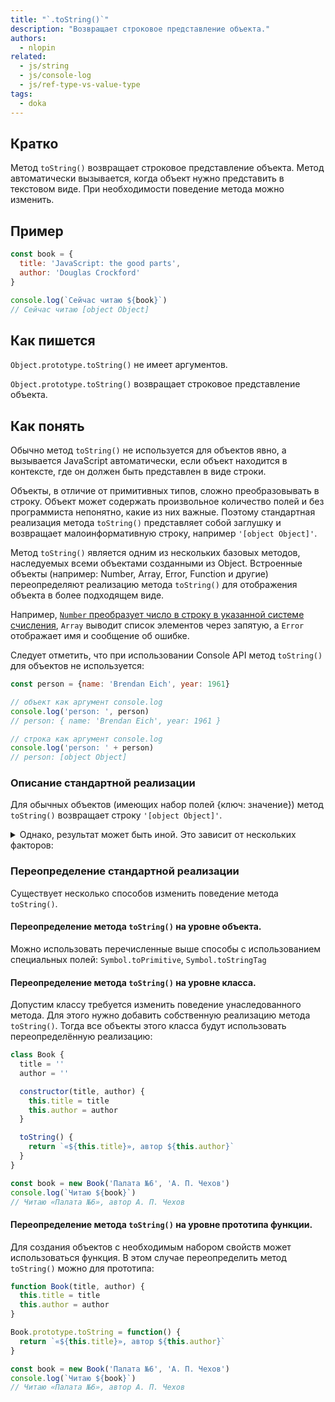 ```yaml
---
title: "`.toString()`"
description: "Возвращает строковое представление объекта."
authors:
  - nlopin
related:
  - js/string
  - js/console-log
  - js/ref-type-vs-value-type
tags:
  - doka
---
```


## Кратко

Метод `toString()` возвращает строковое представление объекта. Метод автоматически вызывается, когда объект нужно представить в текстовом виде. При необходимости поведение метода можно изменить.

## Пример

```js
const book = {
  title: 'JavaScript: the good parts',
  author: 'Douglas Crockford'
}

console.log(`Сейчас читаю ${book}`)
// Сейчас читаю [object Object]
```

## Как пишется

`Object.prototype.toString()` не имеет аргументов.

`Object.prototype.toString()` возвращает строковое представление объекта.

## Как понять

Обычно метод `toString()` не используется для объектов явно, а вызывается JavaScript автоматически, если объект находится в контексте, где он должен быть представлен в виде строки.

Объекты, в отличие от примитивных типов, сложно преобразовывать в строку. Объект может содержать произвольное количество полей и без программиста непонятно, какие из них важные. Поэтому стандартная реализация метода `toString()` представляет собой заглушку и возвращает малоинформативную строку, например `'[object Object]'`.

Метод `toString()` является одним из нескольких базовых методов, наследуемых всеми объектами созданными из Object. Встроенные объекты (например: Number, Array, Error, Function и другие) переопределяют реализацию метода `toString()` для отображения объекта в более подходящем виде.

Например, [`Number` преобразует число в строку в указанной системе счисления](/js/number-tostring/), `Array` выводит список элементов через запятую, а `Error` отображает имя и сообщение об ошибке.

Следует отметить, что при использовании Console API метод `toString()` для объектов не используется:

```js
const person = {name: 'Brendan Eich', year: 1961}

// объект как аргумент console.log
console.log('person: ', person)
// person: { name: 'Brendan Eich', year: 1961 }

// строка как аргумент console.log
console.log('person: ' + person)
// person: [object Object]
```

### Описание стандартной реализации

Для обычных объектов (имеющих набор полей {ключ: значение}) метод `toString()` возвращает строку `'[object Object]'`.

<details>
  <summary>
    Однако, результат может быть иной. Это зависит от нескольких факторов:
  </summary>

  1. Значение `Symbol.toPrimitive`. Если объект имеет это специальное поле, описывающее преобразование объекта к примитивным типам, то результат этого преобразования к строке используется вместо `toString()`:

  ```js
  const book = {
    title: 'Замок',
    author: 'Ф. Кафка'
  }

  book[Symbol.toPrimitive] = function(hint) {
    if (hint === 'string') {
      return `(название: ${this.title}, автор: ${this.author})`;
    }
    return true;
  }

  console.log(`Книга ${book}`)
  // Книга (название: Замок, автор: Ф. Кафка)
  ```

  2. Значение `Symbol.toStringTag`. Если объект имеет это специальное строковое поле, то его значение отображается как тип объекта:

  ```js
  const book = {
    title: 'Дар',
    author: 'В. В. Набоков'
  }

  book[Symbol.toStringTag] = 'Book'

  console.log(`Сейчас читаю ${book}`)
  // Сейчас читаю [object Book]
  ```

  3. тип this. Метод `Object.toString()` может быть вызван для значений других типов:

  ```js
  const toString = Object.prototype.toString

  console.log(toString.call([1, 2, 3]))
  // [object Array]

  console.log(toString.call(25))
  // [object Number]

  console.log(toString.call(true))
  // [object Boolean]
  ```

</details>

### Переопределение стандартной реализации

Существует несколько способов изменить поведение метода `toString()`.

#### Переопределение метода `toString()` на уровне объекта.

Можно использовать перечисленные выше способы с использованием специальных полей: `Symbol.toPrimitive`, `Symbol.toStringTag`

#### Переопределение метода `toString()` на уровне класса.

Допустим классу требуется изменить поведение унаследованного метода. Для этого нужно добавить собственную реализацию метода `toString()`. Тогда все объекты этого класса будут использовать переопределённую реализацию:

```js
class Book {
  title = ''
  author = ''

  constructor(title, author) {
    this.title = title
    this.author = author
  }

  toString() {
    return `«${this.title}», автор ${this.author}`
  }
}

const book = new Book('Палата №6', 'А. П. Чехов')
console.log(`Читаю ${book}`)
// Читаю «Палата №6», автор А. П. Чехов
```

#### Переопределение метода `toString()` на уровне прототипа функции.

Для создания объектов с необходимым набором свойств может использоваться функция.
В этом случае переопределить метод `toString()` можно для прототипа:

```js
function Book(title, author) {
  this.title = title
  this.author = author
}

Book.prototype.toString = function() {
  return `«${this.title}», автор ${this.author}`
}

const book = new Book('Палата №6', 'А. П. Чехов')
console.log(`Читаю ${book}`)
// Читаю «Палата №6», автор А. П. Чехов
```
